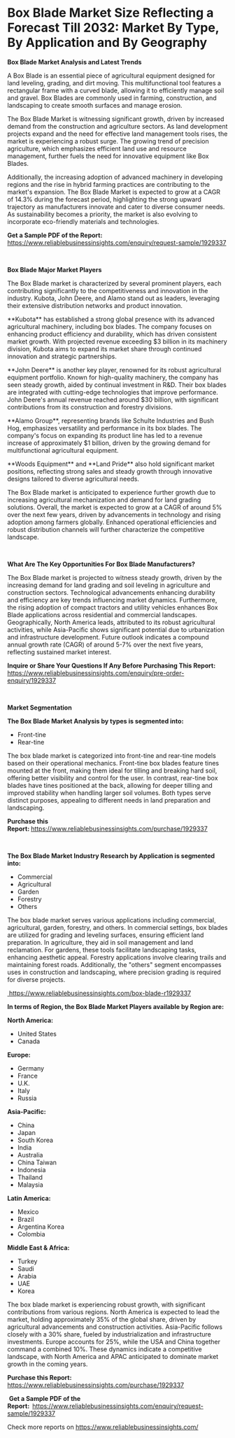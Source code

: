 <p><h1>Box Blade Market Size Reflecting a Forecast Till 2032: Market By Type, By Application and By Geography</h1></p><p><strong>Box Blade Market Analysis and Latest Trends</strong></p>
<p><p>A Box Blade is an essential piece of agricultural equipment designed for land leveling, grading, and dirt moving. This multifunctional tool features a rectangular frame with a curved blade, allowing it to efficiently manage soil and gravel. Box Blades are commonly used in farming, construction, and landscaping to create smooth surfaces and manage erosion.</p><p>The Box Blade Market is witnessing significant growth, driven by increased demand from the construction and agriculture sectors. As land development projects expand and the need for effective land management tools rises, the market is experiencing a robust surge. The growing trend of precision agriculture, which emphasizes efficient land use and resource management, further fuels the need for innovative equipment like Box Blades.</p><p>Additionally, the increasing adoption of advanced machinery in developing regions and the rise in hybrid farming practices are contributing to the market's expansion. The Box Blade Market is expected to grow at a CAGR of 14.3% during the forecast period, highlighting the strong upward trajectory as manufacturers innovate and cater to diverse consumer needs. As sustainability becomes a priority, the market is also evolving to incorporate eco-friendly materials and technologies.</p></p>
<p><strong>Get a Sample PDF of the Report:&nbsp;</strong> <a href="https://www.reliablebusinessinsights.com/enquiry/request-sample/1929337?utm_campaign=1106&utm_medium=2&utm_source=Github&utm_content=ia&utm_term=16012025&utm_id=box-blade">https://www.reliablebusinessinsights.com/enquiry/request-sample/1929337</a></p>
<p>&nbsp;</p>
<p><strong>Box Blade Major Market Players</strong></p>
<p><p>The Box Blade market is characterized by several prominent players, each contributing significantly to the competitiveness and innovation in the industry. Kubota, John Deere, and Alamo stand out as leaders, leveraging their extensive distribution networks and product innovation.</p><p>**Kubota** has established a strong global presence with its advanced agricultural machinery, including box blades. The company focuses on enhancing product efficiency and durability, which has driven consistent market growth. With projected revenue exceeding $3 billion in its machinery division, Kubota aims to expand its market share through continued innovation and strategic partnerships.</p><p>**John Deere** is another key player, renowned for its robust agricultural equipment portfolio. Known for high-quality machinery, the company has seen steady growth, aided by continual investment in R&D. Their box blades are integrated with cutting-edge technologies that improve performance. John Deere's annual revenue reached around $30 billion, with significant contributions from its construction and forestry divisions.</p><p>**Alamo Group**, representing brands like Schulte Industries and Bush Hog, emphasizes versatility and performance in its box blades. The company's focus on expanding its product line has led to a revenue increase of approximately $1 billion, driven by the growing demand for multifunctional agricultural equipment.</p><p>**Woods Equipment** and **Land Pride** also hold significant market positions, reflecting strong sales and steady growth through innovative designs tailored to diverse agricultural needs. </p><p>The Box Blade market is anticipated to experience further growth due to increasing agricultural mechanization and demand for land grading solutions. Overall, the market is expected to grow at a CAGR of around 5% over the next few years, driven by advancements in technology and rising adoption among farmers globally. Enhanced operational efficiencies and robust distribution channels will further characterize the competitive landscape.</p></p>
<p>&nbsp;</p>
<p><strong>What Are The Key Opportunities For Box Blade Manufacturers?</strong></p>
<p><p>The Box Blade market is projected to witness steady growth, driven by the increasing demand for land grading and soil leveling in agriculture and construction sectors. Technological advancements enhancing durability and efficiency are key trends influencing market dynamics. Furthermore, the rising adoption of compact tractors and utility vehicles enhances Box Blade applications across residential and commercial landscapes. Geographically, North America leads, attributed to its robust agricultural activities, while Asia-Pacific shows significant potential due to urbanization and infrastructure development. Future outlook indicates a compound annual growth rate (CAGR) of around 5-7% over the next five years, reflecting sustained market interest.</p></p>
<p><strong>Inquire or Share Your Questions If Any Before Purchasing This Report:</strong> <a href="https://www.reliablebusinessinsights.com/enquiry/pre-order-enquiry/1929337?utm_campaign=1106&utm_medium=2&utm_source=Github&utm_content=ia&utm_term=16012025&utm_id=box-blade">https://www.reliablebusinessinsights.com/enquiry/pre-order-enquiry/1929337</a></p>
<p>&nbsp;</p>
<p><strong>Market Segmentation</strong></p>
<p><strong>The Box Blade Market Analysis by types is segmented into:</strong></p>
<p><ul><li>Front-tine</li><li>Rear-tine</li></ul></p>
<p><p>The box blade market is categorized into front-tine and rear-tine models based on their operational mechanics. Front-tine box blades feature tines mounted at the front, making them ideal for tilling and breaking hard soil, offering better visibility and control for the user. In contrast, rear-tine box blades have tines positioned at the back, allowing for deeper tilling and improved stability when handling larger soil volumes. Both types serve distinct purposes, appealing to different needs in land preparation and landscaping.</p></p>
<p><strong>Purchase this Report:&nbsp;</strong><a href="https://www.reliablebusinessinsights.com/purchase/1929337?utm_campaign=1106&utm_medium=2&utm_source=Github&utm_content=ia&utm_term=16012025&utm_id=box-blade">https://www.reliablebusinessinsights.com/purchase/1929337</a></p>
<p>&nbsp;</p>
<p><strong>The Box Blade Market Industry Research by Application is segmented into:</strong></p>
<p><ul><li>Commercial</li><li>Agricultural</li><li>Garden</li><li>Forestry</li><li>Others</li></ul></p>
<p><p>The box blade market serves various applications including commercial, agricultural, garden, forestry, and others. In commercial settings, box blades are utilized for grading and leveling surfaces, ensuring efficient land preparation. In agriculture, they aid in soil management and land reclamation. For gardens, these tools facilitate landscaping tasks, enhancing aesthetic appeal. Forestry applications involve clearing trails and maintaining forest roads. Additionally, the "others" segment encompasses uses in construction and landscaping, where precision grading is required for diverse projects.</p></p>
<p><a href="https://www.reliablebusinessinsights.com/box-blade-r1929337?utm_campaign=1106&utm_medium=2&utm_source=Github&utm_content=ia&utm_term=16012025&utm_id=box-blade">&nbsp;https://www.reliablebusinessinsights.com/box-blade-r1929337</a></p>
<p><strong>In terms of Region, the Box Blade Market Players available by Region are:</strong></p>
<p>
    <p> <strong> North America: </strong>
        <ul>
            <li>United States</li>
            <li>Canada</li>
        </ul>
        </p> 
    <p> <strong> Europe: </strong>
        <ul>
            <li>Germany</li>
            <li>France</li>
            <li>U.K.</li>
            <li>Italy</li>
            <li>Russia</li>
        </ul>
        </p> 
    <p> <strong> Asia-Pacific: </strong>
        <ul>
            <li>China</li>
            <li>Japan</li>
            <li>South Korea</li>
            <li>India</li>
            <li>Australia</li>
            <li>China Taiwan</li>
            <li>Indonesia</li>
            <li>Thailand</li>
            <li>Malaysia</li>
        </ul>
        </p> 
    <p> <strong> Latin America: </strong>
        <ul>
            <li>Mexico</li>
            <li>Brazil</li>
            <li>Argentina Korea</li>
            <li>Colombia</li>
        </ul>
        </p> 
    <p> <strong> Middle East & Africa: </strong>
        <ul>
            <li>Turkey</li>
            <li>Saudi</li>
            <li>Arabia</li>
            <li>UAE</li>
            <li>Korea</li>
        </ul>
    </p>
    </p>
<p><p>The box blade market is experiencing robust growth, with significant contributions from various regions. North America is expected to lead the market, holding approximately 35% of the global share, driven by agricultural advancements and construction activities. Asia-Pacific follows closely with a 30% share, fueled by industrialization and infrastructure investments. Europe accounts for 25%, while the USA and China together command a combined 10%. These dynamics indicate a competitive landscape, with North America and APAC anticipated to dominate market growth in the coming years.</p></p>
<p><strong>Purchase this Report: </strong><a href="https://www.reliablebusinessinsights.com/purchase/1929337?utm_campaign=1106&utm_medium=2&utm_source=Github&utm_content=ia&utm_term=16012025&utm_id=box-blade">https://www.reliablebusinessinsights.com/purchase/1929337</a></p>
<p>&nbsp;<strong>Get a Sample PDF of the Report:&nbsp;&nbsp;</strong><a href="https://www.reliablebusinessinsights.com/enquiry/request-sample/1929337?utm_campaign=1106&utm_medium=2&utm_source=Github&utm_content=ia&utm_term=16012025&utm_id=box-blade">https://www.reliablebusinessinsights.com/enquiry/request-sample/1929337</a></p>
<p><strong></strong></p>
<p>Check more reports on <a href="https://www.reliablebusinessinsights.com/?utm_campaign=1106&utm_medium=2&utm_source=Github&utm_content=ia&utm_term=16012025&utm_id=box-blade">https://www.reliablebusinessinsights.com/</a></p>